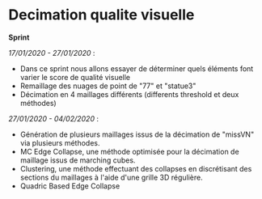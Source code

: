 # Decimation qualite visuelle
 
 **Sprint**  
 
 _17/01/2020 - 27/01/2020_ : 
 - Dans ce sprint nous allons essayer de déterminer quels éléments font varier le score de qualité visuelle
 - Remaillage des nuages de point de "77" et "statue3" 
 - Décimation en 4 maillages différents (differents threshold et deux méthodes) 
 
 _27/01/2020 - 04/02/2020_ : 
 - Génération de plusieurs maillages issus de la décimation de "missVN" via plusieurs méthodes.
 - MC Edge Collapse, une méthode optimisée pour la décimation de maillage issus de marching cubes.
 - Clustering, une méthode effectuant des collapses en discrétisant des sections du maillages à l'aide d'une grille 3D régulière.
 - Quadric Based Edge Collapse
